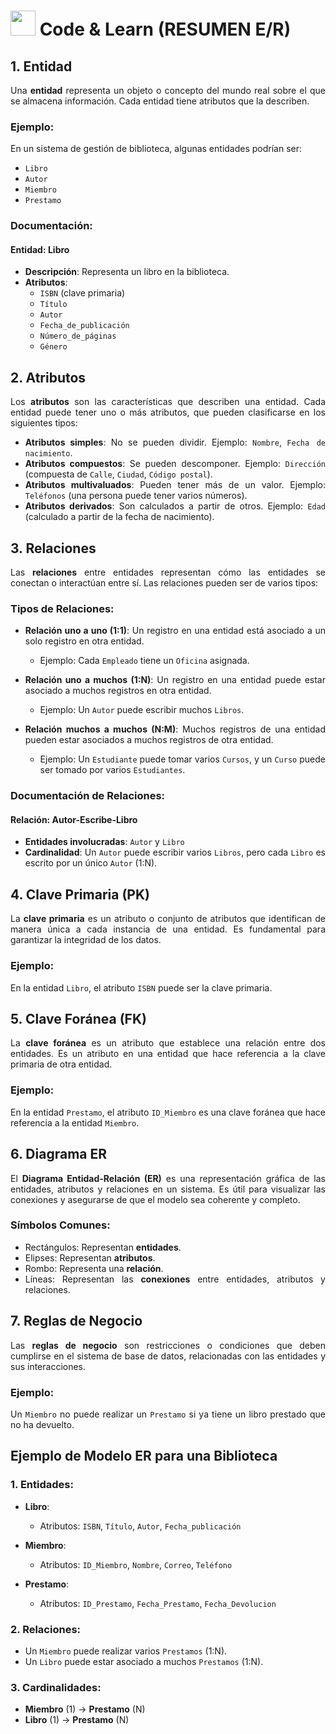 <div align="justify">

# <img src=../../../images/coding-book.png width="40"> Code & Learn (RESUMEN E/R)

## 1. Entidad

Una **entidad** representa un objeto o concepto del mundo real sobre el que se almacena información. Cada entidad tiene atributos que la describen.

### Ejemplo:
En un sistema de gestión de biblioteca, algunas entidades podrían ser:
- `Libro`
- `Autor`
- `Miembro`
- `Prestamo`

### Documentación:

#### Entidad: **Libro**
- **Descripción**: Representa un libro en la biblioteca.
- **Atributos**:
  - `ISBN` (clave primaria)
  - `Título`
  - `Autor`
  - `Fecha_de_publicación`
  - `Número_de_páginas`
  - `Género`

## 2. Atributos

Los **atributos** son las características que describen una entidad. Cada entidad puede tener uno o más atributos, que pueden clasificarse en los siguientes tipos:

- **Atributos simples**: No se pueden dividir. Ejemplo: `Nombre`, `Fecha de nacimiento`.
- **Atributos compuestos**: Se pueden descomponer. Ejemplo: `Dirección` (compuesta de `Calle`, `Ciudad`, `Código postal`).
- **Atributos multivaluados**: Pueden tener más de un valor. Ejemplo: `Teléfonos` (una persona puede tener varios números).
- **Atributos derivados**: Son calculados a partir de otros. Ejemplo: `Edad` (calculado a partir de la fecha de nacimiento).

## 3. Relaciones

Las **relaciones** entre entidades representan cómo las entidades se conectan o interactúan entre sí. Las relaciones pueden ser de varios tipos:

### Tipos de Relaciones:

- **Relación uno a uno (1:1)**: Un registro en una entidad está asociado a un solo registro en otra entidad.
  - Ejemplo: Cada `Empleado` tiene un `Oficina` asignada.
  
- **Relación uno a muchos (1:N)**: Un registro en una entidad puede estar asociado a muchos registros en otra entidad.
  - Ejemplo: Un `Autor` puede escribir muchos `Libros`.
  
- **Relación muchos a muchos (N:M)**: Muchos registros de una entidad pueden estar asociados a muchos registros de otra entidad.
  - Ejemplo: Un `Estudiante` puede tomar varios `Cursos`, y un `Curso` puede ser tomado por varios `Estudiantes`.

### Documentación de Relaciones:

#### Relación: **Autor-Escribe-Libro**

- **Entidades involucradas**: `Autor` y `Libro`
- **Cardinalidad**: Un `Autor` puede escribir varios `Libros`, pero cada `Libro` es escrito por un único `Autor` (1:N).

## 4. Clave Primaria (PK)

La **clave primaria** es un atributo o conjunto de atributos que identifican de manera única a cada instancia de una entidad. Es fundamental para garantizar la integridad de los datos.

### Ejemplo:

En la entidad `Libro`, el atributo `ISBN` puede ser la clave primaria.

## 5. Clave Foránea (FK)

La **clave foránea** es un atributo que establece una relación entre dos entidades. Es un atributo en una entidad que hace referencia a la clave primaria de otra entidad.

### Ejemplo:

En la entidad `Prestamo`, el atributo `ID_Miembro` es una clave foránea que hace referencia a la entidad `Miembro`.

## 6. Diagrama ER

El **Diagrama Entidad-Relación (ER)** es una representación gráfica de las entidades, atributos y relaciones en un sistema. Es útil para visualizar las conexiones y asegurarse de que el modelo sea coherente y completo.

### Símbolos Comunes:

- Rectángulos: Representan **entidades**.
- Elipses: Representan **atributos**.
- Rombo: Representa una **relación**.
- Líneas: Representan las **conexiones** entre entidades, atributos y relaciones.

## 7. Reglas de Negocio

Las **reglas de negocio** son restricciones o condiciones que deben cumplirse en el sistema de base de datos, relacionadas con las entidades y sus interacciones.

### Ejemplo:

Un `Miembro` no puede realizar un `Prestamo` si ya tiene un libro prestado que no ha devuelto.

## Ejemplo de Modelo ER para una Biblioteca

### 1. Entidades:

- **Libro**:
  - Atributos: `ISBN`, `Título`, `Autor`, `Fecha_publicación`
  
- **Miembro**:
  - Atributos: `ID_Miembro`, `Nombre`, `Correo`, `Teléfono`
  
- **Prestamo**:
  - Atributos: `ID_Prestamo`, `Fecha_Prestamo`, `Fecha_Devolucion`

### 2. Relaciones:

- Un `Miembro` puede realizar varios `Prestamos` (1:N).
- Un `Libro` puede estar asociado a muchos `Prestamos` (1:N).

### 3. Cardinalidades:

- **Miembro** (1) → **Prestamo** (N)
- **Libro** (1) → **Prestamo** (N)

</div>
